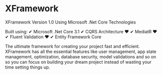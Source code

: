 # XFramework
XFramework Version 1.0 Using Microsoft .Net Core Technologies

Built using:
✔ Microsoft .Net Core 3.1
✔ CQRS Architecture ❤
✔ MediatR ❤
✔ Fluent Validation ❤
✔ Entity Framework Core

The ultimate framework for creating your project fast and efficient. XFramework has all the essential features like user management, app state management, optimization, database security, model validations and so on so you can focus on building your dream project instead of wasting your time setting things up.
